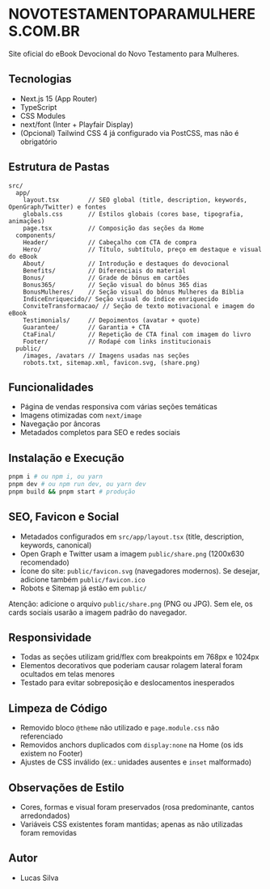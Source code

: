 # NOVOTESTAMENTOPARAMULHERES.COM.BR

Site oficial do eBook Devocional do Novo Testamento para Mulheres.

## Tecnologias
- Next.js 15 (App Router)
- TypeScript
- CSS Modules
- next/font (Inter + Playfair Display)
- (Opcional) Tailwind CSS 4 já configurado via PostCSS, mas não é obrigatório

## Estrutura de Pastas
```
src/
  app/
    layout.tsx        // SEO global (title, description, keywords, OpenGraph/Twitter) e fontes
    globals.css       // Estilos globais (cores base, tipografia, animações)
    page.tsx          // Composição das seções da Home
  components/
    Header/           // Cabeçalho com CTA de compra
    Hero/             // Título, subtítulo, preço em destaque e visual do eBook
    About/            // Introdução e destaques do devocional
    Benefits/         // Diferenciais do material
    Bonus/            // Grade de bônus em cartões
    Bonus365/         // Seção visual do bônus 365 dias
    BonusMulheres/    // Seção visual do bônus Mulheres da Bíblia
    IndiceEnriquecido// Seção visual do índice enriquecido
    ConviteTransformacao/ // Seção de texto motivacional e imagem do eBook
    Testimonials/     // Depoimentos (avatar + quote)
    Guarantee/        // Garantia + CTA
    CtaFinal/         // Repetição de CTA final com imagem do livro
    Footer/           // Rodapé com links institucionais
  public/
    /images, /avatars // Imagens usadas nas seções
    robots.txt, sitemap.xml, favicon.svg, (share.png)
```

## Funcionalidades
- Página de vendas responsiva com várias seções temáticas
- Imagens otimizadas com `next/image`
- Navegação por âncoras
- Metadados completos para SEO e redes sociais

## Instalação e Execução
```bash
pnpm i # ou npm i, ou yarn
pnpm dev # ou npm run dev, ou yarn dev
pnpm build && pnpm start # produção
```

## SEO, Favicon e Social
- Metadados configurados em `src/app/layout.tsx` (title, description, keywords, canonical)
- Open Graph e Twitter usam a imagem `public/share.png` (1200x630 recomendado)
- Ícone do site: `public/favicon.svg` (navegadores modernos). Se desejar, adicione também `public/favicon.ico`
- Robots e Sitemap já estão em `public/`

Atenção: adicione o arquivo `public/share.png` (PNG ou JPG). Sem ele, os cards sociais usarão a imagem padrão do navegador.

## Responsividade
- Todas as seções utilizam grid/flex com breakpoints em 768px e 1024px
- Elementos decorativos que poderiam causar rolagem lateral foram ocultados em telas menores
- Testado para evitar sobreposição e deslocamentos inesperados

## Limpeza de Código
- Removido bloco `@theme` não utilizado e `page.module.css` não referenciado
- Removidos anchors duplicados com `display:none` na Home (os ids existem no Footer)
- Ajustes de CSS inválido (ex.: unidades ausentes e `inset` malformado)

## Observações de Estilo
- Cores, formas e visual foram preservados (rosa predominante, cantos arredondados)
- Variáveis CSS existentes foram mantidas; apenas as não utilizadas foram removidas

## Autor
- Lucas Silva
